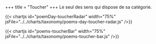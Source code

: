 +++
title = "Toucher"
+++
Le seul des sens qui dispose de sa catégorie.

{{< chartjs id="poemDay-toucherRadar" width="75%" jsFile="../../charts/taxonomy/poems-day-toucher-radar.js" />}}

{{< chartjs id="poems-toucherBar" width="75%" jsFile="../../charts/taxonomy/poems-toucher-bar.js" />}}